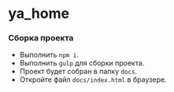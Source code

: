 # ya_home

### Сборка проекта

- Выполнить `npm i`.
- Выполнить `gulp` для сборки проекта.
- Проект будет собран в папку `docs`. 
- Откройте файл `docs/index.html` в браузере.
